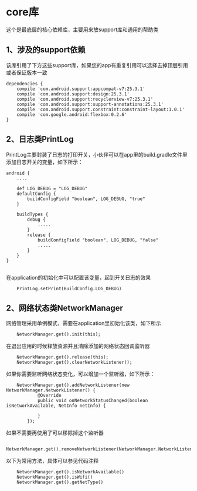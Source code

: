 # core库
这个是最底层的核心依赖库，主要用来放support库和通用的帮助类
## 1、涉及的support依赖
该库引用了下方这些support库，如果您的app有重复引用可以选择去掉顶层引用或者保证版本一致
```
dependencies {
    compile 'com.android.support:appcompat-v7:25.3.1'
    compile 'com.android.support:design:25.3.1'
    compile 'com.android.support:recyclerview-v7:25.3.1'
    compile 'com.android.support:support-annotations:25.3.1'
    compile 'com.android.support.constraint:constraint-layout:1.0.1'
    compile 'com.google.android:flexbox:0.2.6'
}
```
## 2、日志类PrintLog
PrintLog主要封装了日志的打印开关，小伙伴可以在app里的build.gradle文件里添加日志开关的变量，如下所示：
```
android {
    ....
    
    def LOG_DEBUG = "LOG_DEBUG"
    defaultConfig {
        buildConfigField "boolean", LOG_DEBUG, "true"
    }
    
    buildTypes {
        debug {
            .....
        }
        release {
            buildConfigField "boolean", LOG_DEBUG, "false"
            .....
        }
    }
}
  
```
在application的初始化中可以配置该变量，起到开关日志的效果
```
    PrintLog.setPrint(BuildConfig.LOG_DEBUG)
```
## 2、网络状态类NetworkManager
网络管理采用单例模式，需要在application里初始化该类，如下所示
```
    NetworkManager.get().init(this);
```
在退出应用的时候释放资源并且清除添加的网络状态回调监听器
```
    NetworkManager.get().release(this);
    NetworkManager.get().clearNetworkListener();
```
如果你需要监听网络状态变化，可以增加一个监听器，如下所示：
```
    NetworkManager.get().addNetworkListener(new NetworkManager.NetworkListener() {
            @Override
            public void onNetworkStatusChanged(boolean isNetworkAvailable, NetInfo netInfo) {
                
            }
        });
```
如果不需要再使用了可以移除掉这个监听器
```
    NetworkManager.get().removeNetworkListener(NetworkManager.NetworkListener);
```
以下为常用方法，具体可以参见代码注释
```
    NetworkManager.get().isNetworkAvailable()
    NetworkManager.get().isWifi()
    NetworkManager.get().getNetType()
```








